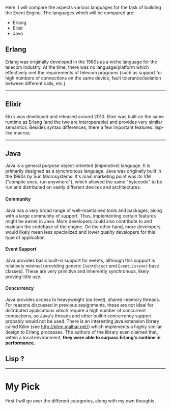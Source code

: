 Here, I will compare the aspects various languages for the task of building the Event Engine.
The languages which will be compared are:
- Erlang
- Elixir
- Java

## Erlang
Erlang was originally developed in the 1980s as a niche language for the telecom industry. At the time, there was no language/platform which effectively met the requirements of telecom programs (such as support for high numbers of connections on the same device, fault tolerance/isolation between different calls, etc.). 

---
## Elixir
Elixir was developed and released around 2010. Elixir was built on the same runtime as Erlang (and the two are interoperable) and provides very similar semantics. Besides syntax differences, there a few important features: lisp-like macros;

--- 
## Java
Java is a general purpose object-oriented (imperative) language.  It is primarily designed as a synchronous language.
Java was originally built in the 1990s by Sun Microsystems. It's main marketing point was its VM ("compile once, run anywhere"), which allowed the same "bytecode" to be run and distributed on vastly different devices and architectures. 
#### Community
Java has a very broad range of well-maintained tools and packages, along with a large community of support. Thus, implementing certain features might be easier in Java. More developers could also contribute to and maintain the codebase of the engine. On the other hand, more developers would likely mean less specialized and lower quality developers for this type of application.
#### Event Support
Java provides basic built-in support for events, although this support is relatively minimal (providing generic `EventObject` and `EventListener` base classes). These are very primitive and inherently synchronous, likely proving little use.
#### Concurrency
Java provides access to heavyweight (os-level), shared-memory threads. For reasons discussed in previous assignments, these are not ideal for distributed applications which require a high number of concurrent connections, so Java's threads and other builtin concurrency support probably would not be used.
There is an interesting java extension library called Kilim (see http://kilim.malhar.net/) which implements a highly similar design to Erlang processes. The authors of the library even claimed that, within a local environment, **they were able to surpass Erlang's runtime in performance.**

## Lisp ?
----
# My Pick
First I will go over the different categories, along with my own thoughts. 